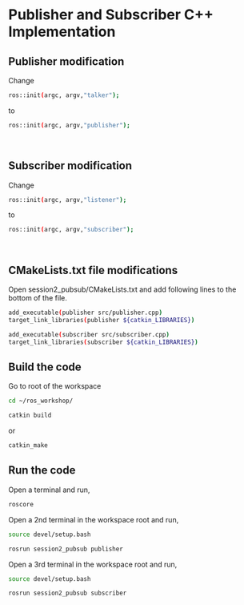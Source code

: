 # Publisher and Subscriber C++ Implementation

## Publisher modification

Change
```sh
ros::init(argc, argv,"talker");
```
to
```sh
ros::init(argc, argv,"publisher");
```

<br>

## Subscriber modification

Change
```sh
ros::init(argc, argv,"listener");
```
to
```sh
ros::init(argc, argv,"subscriber");
```

<br>

## CMakeLists.txt file modifications

Open session2_pubsub/CMakeLists.txt and add following lines to the bottom of the file.

```sh
add_executable(publisher src/publisher.cpp)
target_link_libraries(publisher ${catkin_LIBRARIES})

add_executable(subscriber src/subscriber.cpp)
target_link_libraries(subscriber ${catkin_LIBRARIES})
```

## Build the code 

Go to root of the workspace

```sh
cd ~/ros_workshop/
```
```sh
catkin build
```
or
```sh
catkin_make
```

## Run the code

Open a terminal and run,

```sh
roscore
```

Open a 2nd terminal in the workspace root and run,
	
```sh
source devel/setup.bash
```
```sh
rosrun session2_pubsub publisher
```

Open a 3rd terminal in the workspace root and run,

```sh
source devel/setup.bash
```
```sh
rosrun session2_pubsub subscriber
```

